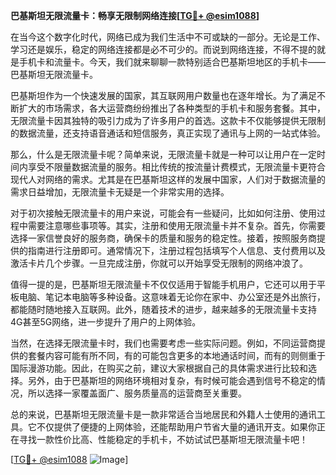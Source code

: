 **巴基斯坦无限流量卡：畅享无限制网络连接[[TG💪+ @esim1088](https://t.me/s/esim1088)]**

在当今这个数字化时代，网络已成为我们生活中不可或缺的一部分。无论是工作、学习还是娱乐，稳定的网络连接都是必不可少的。而说到网络连接，不得不提的就是手机卡和流量卡。今天，我们就来聊聊一款特别适合巴基斯坦地区的手机卡——巴基斯坦无限流量卡。

巴基斯坦作为一个快速发展的国家，其互联网用户数量也在逐年增长。为了满足不断扩大的市场需求，各大运营商纷纷推出了各种类型的手机卡和服务套餐。其中，无限流量卡因其独特的吸引力成为了许多用户的首选。这款卡不仅能够提供无限制的数据流量，还支持语音通话和短信服务，真正实现了通讯与上网的一站式体验。

那么，什么是无限流量卡呢？简单来说，无限流量卡就是一种可以让用户在一定时间内享受不限量数据流量的服务。相比传统的按流量计费模式，无限流量卡更符合现代人对网络的需求。尤其是在巴基斯坦这样的发展中国家，人们对于数据流量的需求日益增加，无限流量卡无疑是一个非常实用的选择。

对于初次接触无限流量卡的用户来说，可能会有一些疑问，比如如何注册、使用过程中需要注意哪些事项等。其实，注册和使用无限流量卡并不复杂。首先，你需要选择一家信誉良好的服务商，确保卡的质量和服务的稳定性。接着，按照服务商提供的指南进行注册即可。通常情况下，注册过程包括填写个人信息、支付费用以及激活卡片几个步骤。一旦完成注册，你就可以开始享受无限制的网络冲浪了。

值得一提的是，巴基斯坦无限流量卡不仅仅适用于智能手机用户，它还可以用于平板电脑、笔记本电脑等多种设备。这意味着无论你在家中、办公室还是外出旅行，都能随时随地接入互联网。此外，随着技术的进步，越来越多的无限流量卡支持4G甚至5G网络，进一步提升了用户的上网体验。

当然，在选择无限流量卡时，我们也需要考虑一些实际问题。例如，不同运营商提供的套餐内容可能有所不同，有的可能包含更多的本地通话时间，而有的则侧重于国际漫游功能。因此，在购买之前，建议大家根据自己的具体需求进行比较和选择。另外，由于巴基斯坦的网络环境相对复杂，有时候可能会遇到信号不稳定的情况，所以选择一家覆盖面广、服务质量高的运营商至关重要。

总的来说，巴基斯坦无限流量卡是一款非常适合当地居民和外籍人士使用的通讯工具。它不仅提供了便捷的上网体验，还能帮助用户节省大量的通讯开支。如果你正在寻找一款性价比高、性能稳定的手机卡，不妨试试巴基斯坦无限流量卡吧！

[[TG💪+ @esim1088](https://t.me/s/esim1088) ![Image](https://i.postimg.cc/4NQfJmqS/Snipaste-2025-05-13-00-14-12.png)]